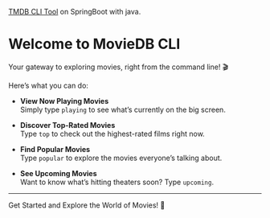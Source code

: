 [TMDB CLI Tool](https://roadmap.sh/projects/tmdb-cli) on SpringBoot with java.

# Welcome to MovieDB CLI
Your gateway to exploring movies, right from the command line! 🎬

Here’s what you can do:

- **View Now Playing Movies**  
  Simply type `playing` to see what’s currently on the big screen.

- **Discover Top-Rated Movies**  
  Type `top` to check out the highest-rated films right now.

- **Find Popular Movies**  
  Type `popular` to explore the movies everyone’s talking about.

- **See Upcoming Movies**  
  Want to know what’s hitting theaters soon? Type `upcoming`.

---

Get Started and Explore the World of Movies! 🌟



